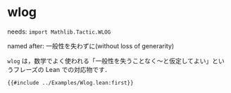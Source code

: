# wlog

needs: `import Mathlib.Tactic.WLOG`

named after: 一般性を失わずに(without loss of generarity)

`wlog` は，数学でよく使われる「一般性を失うことなく～と仮定してよい」というフレーズの Lean での対応物です．

```lean
{{#include ../Examples/Wlog.lean:first}}
```
